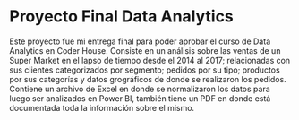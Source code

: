 # Proyecto Final Data Analytics
Este proyecto fue mi entrega final para poder aprobar el curso de Data Analytics en Coder House. Consiste en un análisis sobre las ventas de un Super Market en el lapso de tiempo desde el 2014 al 2017; relacionadas con sus clientes categorizados por segmento; pedidos por su tipo; productos por sus categorías y datos grográficos de donde se realizaron los pedidos. Contiene un archivo de Excel en donde se normalizaron los datos para luego ser analizados en Power BI, también tiene un PDF en donde está documentada toda la información sobre el mismo.
